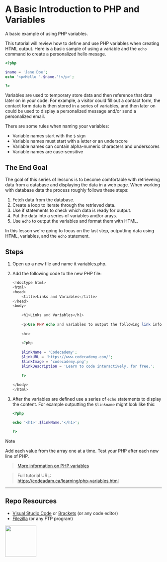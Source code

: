 # A Basic Introduction to PHP and Variables

A basic example of using PHP variables.

This tutorial will review how to define and use PHP variables when creating HTML output. Here is a basic sample of using a variable and the `echo` command to create a personalized hello mesage.

```php
<?php 

$name = 'Jane Doe';
echo '<p>Hello '.$name.'!</p>';

?>
```

Variables are used to temporary store data and then reference that data later on in your code. For example, a visitor could fill out a contact form, the contact form data is then stored in a series of variables, and then later on could be used to display a personalized message and/or send a personalized email.

There are some rules when naming your variables:

- Variable names start with the `$` sign
- Variable names must start with a letter or an underscore
- Variable names can contain alpha-numeric characters and underscores
- Variable names are case-sensitive

## The End Goal

The goal of this series of lessons is to become comfortable with retrieveing data from a database and displaying the data in a web page. When working with database data the process roughly follows these steps:

1. Fetch data from the database.
2. Create a loop to iterate through the retrieved data.
3. Use if statements to check which data is ready for output.
4. Put the data into a series of variables and/or arays.
5. Use `echo` to output the variables and format them with HTML. 

In this lesson we're going to focus on the last step, outputting data using HTML, variables, and the `echo` statement.

## Steps

1. Open up a new file and name it variables.php.
2. Add the following code to the new PHP file:
    
    ```php
    <!doctype html>
    <html>
    <head>
        <title>Links and Variables</title>
    </head>
    <body>
        
        <h1>Links and Variables</h1>
        
        <p>Use PHP echo and variables to output the following link information:</p>
            
        <hr>
        
        <?php
        
        $linkName = 'Codecademy';
        $linkURL = 'https://www.codecademy.com/';
        $linkImage = 'codecademy.png';
        $linkDescription = 'Learn to code interactively, for free.';
        
        ?>
            
    </body>
    </html>
    ```

3. After the variables are defined use a series of `echo` statements to display the content. For example outputting the `$linkname` might look like this:
    
    ```php
    <?php
    
    echo '<h1>'.$linkName.'</h1>';
    
    ?>
    ```

> [!Note]
> Add each value from the array one at a time. Test your PHP after each new line of PHP. 

> [More information on PHP variables](https://www.php.net/manual/en/language.variables.variable.php)

> Full tutorial URL:  
> https://codeadam.ca/learning/php-variables.html

***

## Repo Resources

* [Visual Studio Code](https://code.visualstudio.com/) or [Brackets](http://brackets.io/) (or any code editor)
* [Filezilla](https://filezilla-project.org/) (or any FTP program)

<a href="https://codeadam.ca">
<img src="https://codeadam.ca/images/code-block.png" width="100">
</a>
